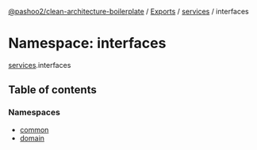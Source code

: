 [@pashoo2/clean-architecture-boilerplate](../README.md) / [Exports](../modules.md) / [services](services.md) / interfaces

# Namespace: interfaces

[services](services.md).interfaces

## Table of contents

### Namespaces

- [common](services.interfaces.common.md)
- [domain](services.interfaces.domain.md)
